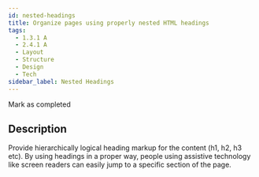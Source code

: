 ```yaml
---
id: nested-headings
title: Organize pages using properly nested HTML headings 
tags:
  - 1.3.1 A
  - 2.4.1 A
  - Layout
  - Structure
  - Design
  - Tech
sidebar_label: Nested Headings
---
```


Mark as completed

## Description

Provide hierarchically logical heading markup for the content (h1, h2, h3 etc). By using headings in a proper way, people using assistive technology like screen readers can easily jump to a specific section of the page.

